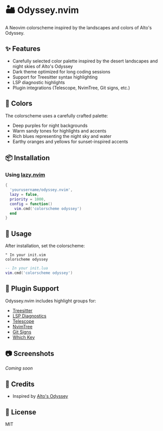 # 🏜️ Odyssey.nvim

A Neovim colorscheme inspired by the landscapes and colors of Alto's Odyssey.

## ✨ Features

- Carefully selected color palette inspired by the desert landscapes and night skies of Alto's Odyssey
- Dark theme optimized for long coding sessions
- Support for Treesitter syntax highlighting
- LSP diagnostic highlights
- Plugin integrations (Telescope, NvimTree, Git signs, etc.)

## 🌙 Colors

The colorscheme uses a carefully crafted palette:
- Deep purples for night backgrounds
- Warm sandy tones for highlights and accents
- Rich blues representing the night sky and water
- Earthy oranges and yellows for sunset-inspired accents

## 📦 Installation

### Using [lazy.nvim](https://github.com/folke/lazy.nvim)

```lua
{
  'yourusername/odyssey.nvim',
  lazy = false,
  priority = 1000,
  config = function()
    vim.cmd('colorscheme odyssey')
  end
}
```


## 🔧 Usage

After installation, set the colorscheme:

```vim
" In your init.vim
colorscheme odyssey
```

```lua
-- In your init.lua
vim.cmd('colorscheme odyssey')
```

## 🔌 Plugin Support

Odyssey.nvim includes highlight groups for:

- [Treesitter](https://github.com/nvim-treesitter/nvim-treesitter)
- [LSP Diagnostics](https://neovim.io/doc/user/lsp.html)
- [Telescope](https://github.com/nvim-telescope/telescope.nvim)
- [NvimTree](https://github.com/kyazdani42/nvim-tree.lua)
- [Git Signs](https://github.com/lewis6991/gitsigns.nvim)
- [Which Key](https://github.com/folke/which-key.nvim)
<!-- - [Indent Blankline](https://github.com/lukas-reineke/indent-blankline.nvim) -->

## 📷 Screenshots

*Coming soon*

## 💖 Credits

- Inspired by [Alto's Odyssey](https://www.altosodyssey.com/)

## 📄 License

MIT
